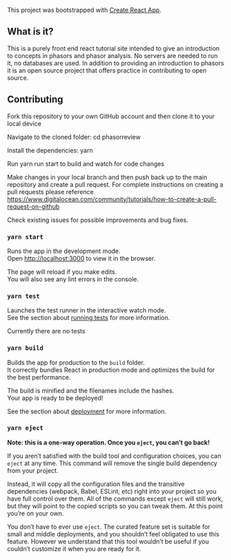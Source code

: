 
This project was bootstrapped with [Create React App](https://github.com/facebook/create-react-app).

## What is it?

This is a purely front end react tutorial site intended to give an introduction to concepts in phasors and phasor analysis. No servers are needed to run it, no databases are used. In addition to providing an introduction to phasors it is an open source project that offers practice in contributing to open source. 

## Contributing

Fork this repository to your own GitHub account and then clone it to your local device

Navigate to the cloned folder: cd phasorreview

Install the dependencies: yarn

Run yarn run start to build and watch for code changes

Make changes in your local branch and then push back up to the main repository and create a pull request. For complete instructions on creating a pull requests please reference https://www.digitalocean.com/community/tutorials/how-to-create-a-pull-request-on-github

Check existing issues for possible improvements and bug fixes.

### `yarn start`

Runs the app in the development mode.<br />
Open [http://localhost:3000](http://localhost:3000) to view it in the browser.

The page will reload if you make edits.<br />
You will also see any lint errors in the console.

### `yarn test`

Launches the test runner in the interactive watch mode.<br />
See the section about [running tests](https://facebook.github.io/create-react-app/docs/running-tests) for more information.

Currently there are no tests

### `yarn build`

Builds the app for production to the `build` folder.<br />
It correctly bundles React in production mode and optimizes the build for the best performance.

The build is minified and the filenames include the hashes.<br />
Your app is ready to be deployed!

See the section about [deployment](https://facebook.github.io/create-react-app/docs/deployment) for more information.

### `yarn eject`

**Note: this is a one-way operation. Once you `eject`, you can’t go back!**

If you aren’t satisfied with the build tool and configuration choices, you can `eject` at any time. This command will remove the single build dependency from your project.

Instead, it will copy all the configuration files and the transitive dependencies (webpack, Babel, ESLint, etc) right into your project so you have full control over them. All of the commands except `eject` will still work, but they will point to the copied scripts so you can tweak them. At this point you’re on your own.

You don’t have to ever use `eject`. The curated feature set is suitable for small and middle deployments, and you shouldn’t feel obligated to use this feature. However we understand that this tool wouldn’t be useful if you couldn’t customize it when you are ready for it.

